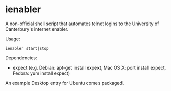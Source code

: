 ienabler
========

A non-official shell script that automates telnet logins to the University of Canterbury's internet enabler.

Usage: 

    ienabler start|stop

Dependencies:
* expect (e.g. Debian: apt-get install expext, Mac OS X: port install expect, Fedora: yum install expect)

An example Desktop entry for Ubuntu comes packaged.
